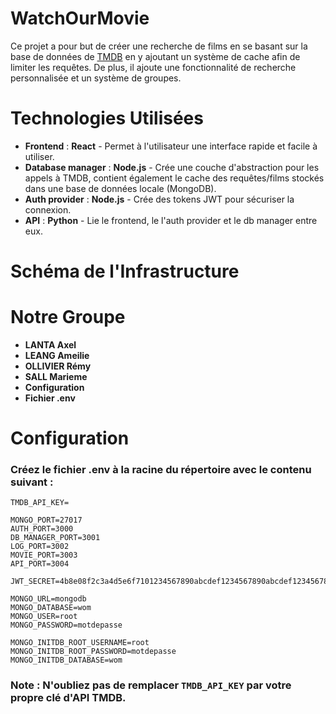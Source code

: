 # WatchOurMovie

Ce projet a pour but de créer une recherche de films en se basant sur la base de données de [TMDB](https://www.themoviedb.org/?language=fr) en y ajoutant un système de cache afin de limiter les requêtes. De plus, il ajoute une fonctionnalité de recherche personnalisée et un système de groupes.

# Technologies Utilisées
- **Frontend** : **React** - Permet à l'utilisateur une interface rapide et facile à utiliser.
- **Database manager** : **Node.js** - Crée une couche d'abstraction pour les appels à TMDB, contient également le cache des requêtes/films stockés dans une base de données locale (MongoDB).
- **Auth provider** : **Node.js** - Crée des tokens JWT pour sécuriser la connexion.
- **API** : **Python** - Lie le frontend, le l'auth provider et le db manager entre eux.

# Schéma de l'Infrastructure

# Notre Groupe

- **LANTA Axel**
- **LEANG Ameilie**
- **OLLIVIER Rémy**
- **SALL Marieme**
- **Configuration**
- **Fichier .env**

# Configuration
### Créez le fichier .env à la racine du répertoire avec le contenu suivant :

```
TMDB_API_KEY=

MONGO_PORT=27017
AUTH_PORT=3000
DB_MANAGER_PORT=3001
LOG_PORT=3002
MOVIE_PORT=3003
API_PORT=3004

JWT_SECRET=4b8e08f2c3a4d5e6f7101234567890abcdef1234567890abcdef1234567890ab

MONGO_URL=mongodb
MONGO_DATABASE=wom
MONGO_USER=root
MONGO_PASSWORD=motdepasse

MONGO_INITDB_ROOT_USERNAME=root
MONGO_INITDB_ROOT_PASSWORD=motdepasse
MONGO_INITDB_DATABASE=wom
```
### Note : N'oubliez pas de remplacer `TMDB_API_KEY` par votre propre clé d'API TMDB.